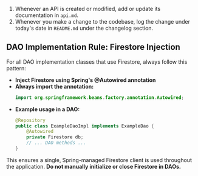 
1. Whenever an API is created or modified, add or update its documentation in `api.md`.
2. Whenever you make a change to the codebase, log the change under today's date in `README.md` under the changelog section.

## DAO Implementation Rule: Firestore Injection

For all DAO implementation classes that use Firestore, always follow this pattern:

- **Inject Firestore using Spring's @Autowired annotation**
- **Always import the annotation:**
  ```java
  import org.springframework.beans.factory.annotation.Autowired;
  ```
- **Example usage in a DAO:**
  ```java
  @Repository
  public class ExampleDaoImpl implements ExampleDao {
      @Autowired
      private Firestore db;
      // ... DAO methods ...
  }
  ```

This ensures a single, Spring-managed Firestore client is used throughout the application. **Do not manually initialize or close Firestore in DAOs.**